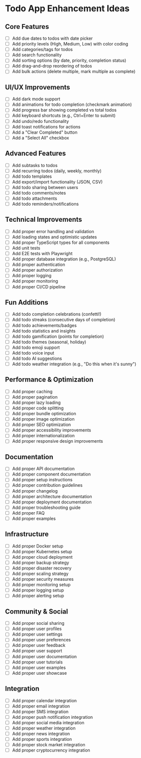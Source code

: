# Todo App Enhancement Ideas

## Core Features

- [ ] Add due dates to todos with date picker
- [ ] Add priority levels (High, Medium, Low) with color coding
- [ ] Add categories/tags for todos
- [ ] Add search functionality
- [ ] Add sorting options (by date, priority, completion status)
- [ ] Add drag-and-drop reordering of todos
- [ ] Add bulk actions (delete multiple, mark multiple as complete)

## UI/UX Improvements

- [ ] Add dark mode support
- [ ] Add animations for todo completion (checkmark animation)
- [ ] Add progress bar showing completed vs total todos
- [ ] Add keyboard shortcuts (e.g., Ctrl+Enter to submit)
- [ ] Add undo/redo functionality
- [ ] Add toast notifications for actions
- [ ] Add a "Clear Completed" button
- [ ] Add a "Select All" checkbox

## Advanced Features

- [ ] Add subtasks to todos
- [ ] Add recurring todos (daily, weekly, monthly)
- [ ] Add todo templates
- [ ] Add export/import functionality (JSON, CSV)
- [ ] Add todo sharing between users
- [ ] Add todo comments/notes
- [ ] Add todo attachments
- [ ] Add todo reminders/notifications

## Technical Improvements

- [ ] Add proper error handling and validation
- [ ] Add loading states and optimistic updates
- [ ] Add proper TypeScript types for all components
- [ ] Add unit tests
- [ ] Add E2E tests with Playwright
- [ ] Add proper database integration (e.g., PostgreSQL)
- [ ] Add proper authentication
- [ ] Add proper authorization
- [ ] Add proper logging
- [ ] Add proper monitoring
- [ ] Add proper CI/CD pipeline

## Fun Additions

- [ ] Add todo completion celebrations (confetti!)
- [ ] Add todo streaks (consecutive days of completion)
- [ ] Add todo achievements/badges
- [ ] Add todo statistics and insights
- [ ] Add todo gamification (points for completion)
- [ ] Add todo themes (seasonal, holiday)
- [ ] Add todo emoji support
- [ ] Add todo voice input
- [ ] Add todo AI suggestions
- [ ] Add todo weather integration (e.g., "Do this when it's sunny")

## Performance & Optimization

- [ ] Add proper caching
- [ ] Add proper pagination
- [ ] Add proper lazy loading
- [ ] Add proper code splitting
- [ ] Add proper bundle optimization
- [ ] Add proper image optimization
- [ ] Add proper SEO optimization
- [ ] Add proper accessibility improvements
- [ ] Add proper internationalization
- [ ] Add proper responsive design improvements

## Documentation

- [ ] Add proper API documentation
- [ ] Add proper component documentation
- [ ] Add proper setup instructions
- [ ] Add proper contribution guidelines
- [ ] Add proper changelog
- [ ] Add proper architecture documentation
- [ ] Add proper deployment documentation
- [ ] Add proper troubleshooting guide
- [ ] Add proper FAQ
- [ ] Add proper examples

## Infrastructure

- [ ] Add proper Docker setup
- [ ] Add proper Kubernetes setup
- [ ] Add proper cloud deployment
- [ ] Add proper backup strategy
- [ ] Add proper disaster recovery
- [ ] Add proper scaling strategy
- [ ] Add proper security measures
- [ ] Add proper monitoring setup
- [ ] Add proper logging setup
- [ ] Add proper alerting setup

## Community & Social

- [ ] Add proper social sharing
- [ ] Add proper user profiles
- [ ] Add proper user settings
- [ ] Add proper user preferences
- [ ] Add proper user feedback
- [ ] Add proper user support
- [ ] Add proper user documentation
- [ ] Add proper user tutorials
- [ ] Add proper user examples
- [ ] Add proper user showcase

## Integration

- [ ] Add proper calendar integration
- [ ] Add proper email integration
- [ ] Add proper SMS integration
- [ ] Add proper push notification integration
- [ ] Add proper social media integration
- [ ] Add proper weather integration
- [ ] Add proper news integration
- [ ] Add proper sports integration
- [ ] Add proper stock market integration
- [ ] Add proper cryptocurrency integration
